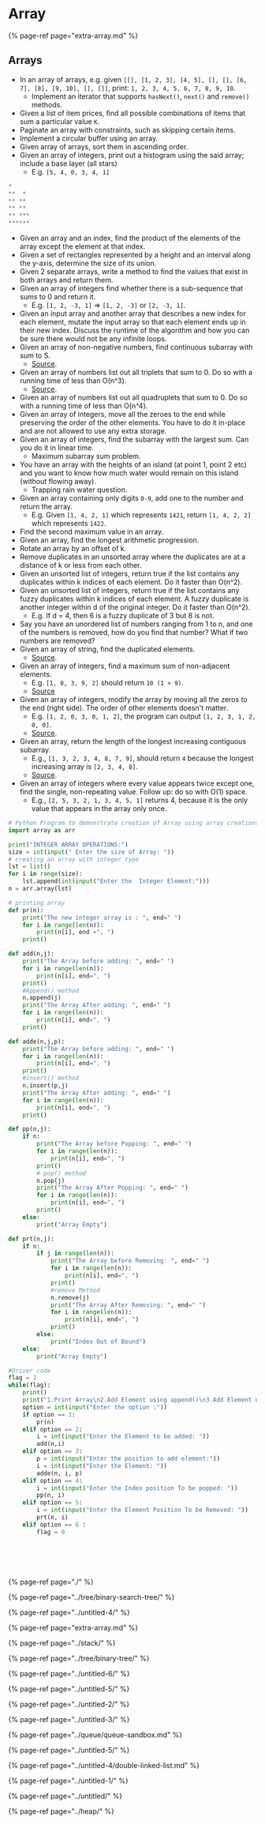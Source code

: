 # Array

{% page-ref page="extra-array.md" %}



## Arrays

* In an array of arrays, e.g. given `[[], [1, 2, 3], [4, 5], [], [], [6, 7], [8], [9, 10], [], []]`, print: `1, 2, 3, 4, 5, 6, 7, 8, 9, 10`.
  * Implement an iterator that supports `hasNext()`, `next()` and `remove()` methods.
* Given a list of item prices, find all possible combinations of items that sum a particular value `K`.
* Paginate an array with constraints, such as skipping certain items.
* Implement a circular buffer using an array.
* Given array of arrays, sort them in ascending order.
* Given an array of integers, print out a histogram using the said array; include a base layer \(all stars\)
  * E.g. `[5, 4, 0, 3, 4, 1]`

```python
*
**  *
** **
** **
** ***
******
```

* Given an array and an index, find the product of the elements of the array except the element at that index.
* Given a set of rectangles represented by a height and an interval along the y-axis, determine the size of its union.
* Given 2 separate arrays, write a method to find the values that exist in both arrays and return them.
* Given an array of integers find whether there is a sub-sequence that sums to 0 and return it.
  * E.g. `[1, 2, -3, 1]` =&gt; `[1, 2, -3]` or `[2, -3, 1]`.
* Given an input array and another array that describes a new index for each element, mutate the input array so that each element ends up in their new index. Discuss the runtime of the algorithm and how you can be sure there would not be any infinite loops.
* Given an array of non-negative numbers, find continuous subarray with sum to S.
  * [Source](http://blog.gainlo.co/index.php/2016/06/01/subarray-with-given-sum/).
* Given an array of numbers list out all triplets that sum to 0. Do so with a running time of less than O\(n^3\).
  * [Source](http://blog.gainlo.co/index.php/2016/07/19/3sum/).
* Given an array of numbers list out all quadruplets that sum to 0. Do so with a running time of less than O\(n^4\).
* Given an array of integers, move all the zeroes to the end while preserving the order of the other elements. You have to do it in-place and are not allowed to use any extra storage.
* Given an array of integers, find the subarray with the largest sum. Can you do it in linear time.
  * Maximum subarray sum problem.
* You have an array with the heights of an island \(at point 1, point 2 etc\) and you want to know how much water would remain on this island \(without flowing away\).
  * Trapping rain water question.
* Given an array containing only digits `0-9`, add one to the number and return the array.
  * E.g. Given `[1, 4, 2, 1]` which represents `1421`, return `[1, 4, 2, 2]` which represents `1422`.
* Find the second maximum value in an array.
* Given an array, find the longest arithmetic progression.
* Rotate an array by an offset of k.
* Remove duplicates in an unsorted array where the duplicates are at a distance of k or less from each other.
* Given an unsorted list of integers, return true if the list contains any duplicates within k indices of each element. Do it faster than O\(n^2\).
* Given an unsorted list of integers, return true if the list contains any fuzzy duplicates within k indices of each element. A fuzzy duplicate is another integer within d of the original integer. Do it faster than O\(n^2\).
  * E.g. If d = 4, then 6 is a fuzzy duplicate of 3 but 8 is not.
* Say you have an unordered list of numbers ranging from 1 to n, and one of the numbers is removed, how do you find that number? What if two numbers are removed?
* Given an array of string, find the duplicated elements.
  * [Source](http://blog.gainlo.co/index.php/2016/05/10/duplicate-elements-of-an-array/).
* Given an array of integers, find a maximum sum of non-adjacent elements.
  * E.g. `[1, 0, 3, 9, 2]` should return `10 (1 + 9)`.
  * [Source](http://blog.gainlo.co/index.php/2016/12/02/uber-interview-question-maximum-sum-non-adjacent-elements/)
* Given an array of integers, modify the array by moving all the zeros to the end \(right side\). The order of other elements doesn't matter.
  * E.g. `[1, 2, 0, 3, 0, 1, 2]`, the program can output `[1, 2, 3, 1, 2, 0, 0]`.
  * [Source](http://blog.gainlo.co/index.php/2016/11/18/uber-interview-question-move-zeroes/).
* Given an array, return the length of the longest increasing contiguous subarray.
  * E.g., `[1, 3, 2, 3, 4, 8, 7, 9]`, should return `4` because the longest increasing array is `[2, 3, 4, 8]`.
  * [Source](http://blog.gainlo.co/index.php/2017/02/02/uber-interview-questions-longest-increasing-subarray/).
* Given an array of integers where every value appears twice except one, find the single, non-repeating value. Follow up: do so with O\(1\) space.
  * E.g., `[2, 5, 3, 2, 1, 3, 4, 5, 1]` returns 4, because it is the only value that appears in the array only once.

```python
# Python Program to demonstrate creation of Array using array creations
import array as arr

print("INTEGER ARRAY OPERATIONS:")
size = int(input(" Enter the size of Array: "))
# creating an array with integer type
lst = list()
for i in range(size):
    lst.append(int(input("Enter the  Integer Element:")))
n = arr.array(lst)

# printing array
def pr(n):
    print("The new integer array is : ", end=" ")
    for i in range(len(n)):
        print(n[i], end =", ")
    print()

def add(n,j):
    print("The Array before adding: ", end=" ")
    for i in range(len(n)):
        print(n[i], end=", ")
    print()
    #Append() method
    n.append(j)
    print("The Array After adding: ", end=" ")
    for i in range(len(n)):
        print(n[i], end=", ")
    print()

def adde(n,j,p):
    print("The Array before adding: ", end=" ")
    for i in range(len(n)):
        print(n[i], end=", ")
    print()
    #insert() method
    n.insert(p,j)
    print("The Array After adding: ", end=" ")
    for i in range(len(n)):
        print(n[i], end=", ")
    print()

def pp(n,j):
    if n:
        print("The Array before Popping: ", end=" ")
        for i in range(len(n)):
            print(n[i], end=", ")
        print()
        # pop() method
        n.pop(j)
        print("The Array After Popping: ", end=" ")
        for i in range(len(n)):
            print(n[i], end=", ")
        print()
    else:
        print("Array Empty")

def prt(n,j):
    if n:
        if j in range(len(n)):
            print("The Array before Removing: ", end=" ")
            for i in range(len(n)):
                print(n[i], end=", ")
            print()
            #remove Method
            n.remove(j)
            print("The Array After Removing: ", end=" ")
            for i in range(len(n)):
                print(n[i], end=", ")
            print()
        else:
            print("Index Out of Bound")
    else:
        print("Array Empty")

#Driver code
flag = 1
while(flag):
    print()
    print("1.Print Array\n2.Add Element using append()\n3.Add Element using insert()\n4.Pop() Element\n5.Remove Element at position\n6.Exit\n")
    option = int(input("Enter the option :"))
    if option == 1:
        pr(n)
    elif option == 2:
        i = int(input("Enter the Element to be added: "))
        add(n,i)
    elif option == 3:
        p = int(input("Enter the position to add element:"))
        i = int(input("Enter the Element: "))
        adde(n, i, p)
    elif option == 4:
        i = int(input("Enter the Index position To be popped: "))
        pp(n, i)
    elif option == 5:
        i = int(input("Enter the Element Position To be Removed: "))
        prt(n, i)
    elif option == 6 :
        flag = 0







```







{% page-ref page="./" %}

{% page-ref page="../tree/binary-search-tree/" %}

{% page-ref page="../untitled-4/" %}

{% page-ref page="extra-array.md" %}

{% page-ref page="../stack/" %}

{% page-ref page="../tree/binary-tree/" %}

{% page-ref page="../untitled-6/" %}

{% page-ref page="../untitled-5/" %}

{% page-ref page="../untitled-2/" %}

{% page-ref page="../untitled-3/" %}

{% page-ref page="../queue/queue-sandbox.md" %}

{% page-ref page="../untitled-5/" %}

{% page-ref page="../untitled-4/double-linked-list.md" %}

{% page-ref page="../untitled-1/" %}

{% page-ref page="../untitled/" %}

{% page-ref page="../heap/" %}






































